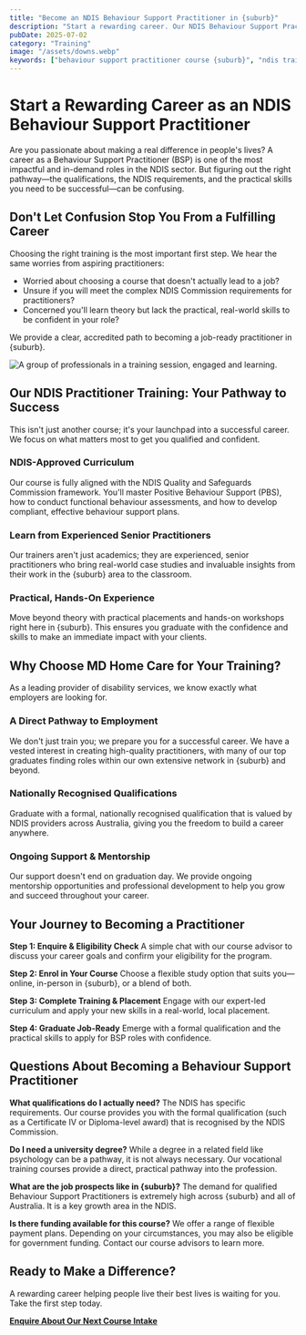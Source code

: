 ```yaml
---
title: "Become an NDIS Behaviour Support Practitioner in {suburb}"
description: "Start a rewarding career. Our NDIS Behaviour Support Practitioner training gives you the qualifications and real-world skills to make a difference in {suburb}. Enrol today."
pubDate: 2025-07-02
category: "Training"
image: "/assets/downs.webp"
keywords: ["behaviour support practitioner course {suburb}", "ndis training {suburb}", "positive behaviour support training", "bsp qualifications", "ndis jobs {suburb}"]
---
```


# Start a Rewarding Career as an NDIS Behaviour Support Practitioner

Are you passionate about making a real difference in people's lives? A career as a Behaviour Support Practitioner (BSP) is one of the most impactful and in-demand roles in the NDIS sector. But figuring out the right pathway—the qualifications, the NDIS requirements, and the practical skills you need to be successful—can be confusing.

## Don't Let Confusion Stop You From a Fulfilling Career

Choosing the right training is the most important first step. We hear the same worries from aspiring practitioners:

-   Worried about choosing a course that doesn't actually lead to a job?
-   Unsure if you will meet the complex NDIS Commission requirements for practitioners?
-   Concerned you'll learn theory but lack the practical, real-world skills to be confident in your role?

We provide a clear, accredited path to becoming a job-ready practitioner in {suburb}.

![A group of professionals in a training session, engaged and learning.](/assets/drinkingtea.webp)

## Our NDIS Practitioner Training: Your Pathway to Success

This isn't just another course; it's your launchpad into a successful career. We focus on what matters most to get you qualified and confident.

### NDIS-Approved Curriculum
Our course is fully aligned with the NDIS Quality and Safeguards Commission framework. You'll master Positive Behaviour Support (PBS), how to conduct functional behaviour assessments, and how to develop compliant, effective behaviour support plans.

### Learn from Experienced Senior Practitioners
Our trainers aren't just academics; they are experienced, senior practitioners who bring real-world case studies and invaluable insights from their work in the {suburb} area to the classroom.

### Practical, Hands-On Experience
Move beyond theory with practical placements and hands-on workshops right here in {suburb}. This ensures you graduate with the confidence and skills to make an immediate impact with your clients.

## Why Choose MD Home Care for Your Training?

As a leading provider of disability services, we know exactly what employers are looking for.

### A Direct Pathway to Employment
We don't just train you; we prepare you for a successful career. We have a vested interest in creating high-quality practitioners, with many of our top graduates finding roles within our own extensive network in {suburb} and beyond.

### Nationally Recognised Qualifications
Graduate with a formal, nationally recognised qualification that is valued by NDIS providers across Australia, giving you the freedom to build a career anywhere.

### Ongoing Support & Mentorship
Our support doesn't end on graduation day. We provide ongoing mentorship opportunities and professional development to help you grow and succeed throughout your career.

## Your Journey to Becoming a Practitioner

**Step 1: Enquire & Eligibility Check**
A simple chat with our course advisor to discuss your career goals and confirm your eligibility for the program.

**Step 2: Enrol in Your Course**
Choose a flexible study option that suits you—online, in-person in {suburb}, or a blend of both.

**Step 3: Complete Training & Placement**
Engage with our expert-led curriculum and apply your new skills in a real-world, local placement.

**Step 4: Graduate Job-Ready**
Emerge with a formal qualification and the practical skills to apply for BSP roles with confidence.

## Questions About Becoming a Behaviour Support Practitioner

**What qualifications do I actually need?**
The NDIS has specific requirements. Our course provides you with the formal qualification (such as a Certificate IV or Diploma-level award) that is recognised by the NDIS Commission.

**Do I need a university degree?**
While a degree in a related field like psychology can be a pathway, it is not always necessary. Our vocational training courses provide a direct, practical pathway into the profession.

**What are the job prospects like in {suburb}?**
The demand for qualified Behaviour Support Practitioners is extremely high across {suburb} and all of Australia. It is a key growth area in the NDIS.

**Is there funding available for this course?**
We offer a range of flexible payment plans. Depending on your circumstances, you may also be eligible for government funding. Contact our course advisors to learn more.

## Ready to Make a Difference?

A rewarding career helping people live their best lives is waiting for you. Take the first step today.

**[Enquire About Our Next Course Intake](/contact)**
